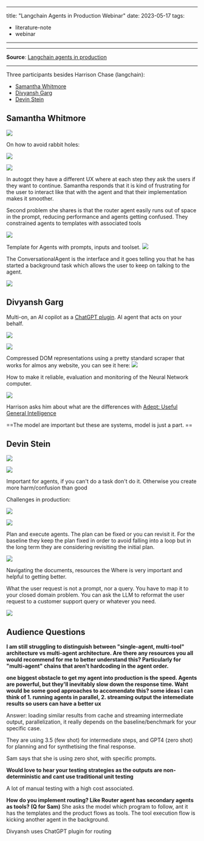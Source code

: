 
---
title:  "Langchain Agents in Production Webinar"
date: 2023-05-17
tags: 
- literature-note 
- webinar
---
***

**Source**: [Langchain agents in production](https://www.crowdcast.io/c/yvg1edg8fkgc)
***

Three participants besides Harrison Chase (langchain):
- [Samantha Whitmore](https://twitter.com/sjwhitmore) 
- [Divyansh Garg](https://twitter.com/DivGarg9)
- [Devin Stein](https://github.com/devstein)


## Samantha Whitmore


![](literature-notes/Podcasts/attachments/Pasted%20image%2020230510222806.png)

On how to avoid rabbit holes: 

![](literature-notes/Podcasts/attachments/Pasted%20image%2020230510222835.png)

![](literature-notes/Podcasts/attachments/Pasted%20image%2020230511095726.png)

In autogpt they have a different UX where at each step they ask the users if they want to continue. Samantha responds that it is kind of frustrating for the user to interact like that with the agent and that their implementation makes it smoother. 

Second problem she shares is that the router agent easily runs out of space in the prompt, reducing performance and agents getting confused. They constrained agents to templates with associated tools

![](literature-notes/Podcasts/attachments/Pasted%20image%2020230511100455.png)

Template for Agents with prompts, inputs and toolset. 
![](literature-notes/Podcasts/attachments/Pasted%20image%2020230517124620.png)

The ConversationalAgent is the interface and it goes telling you that he has started a background task which allows the user to keep on talking to the agent. 

![](literature-notes/Podcasts/attachments/Pasted%20image%2020230517124726.png)


## Divyansh Garg

Multi-on, an AI copilot as a [ChatGPT plugin](https://twitter.com/DivGarg9/status/1648394059483054081?s=20). AI agent that acts on your behalf. 

![](literature-notes/Podcasts/attachments/Pasted%20image%2020230517125112.png)

![](literature-notes/Podcasts/attachments/Pasted%20image%2020230517125303.png)

Compressed DOM representations using a pretty standard scraper that works for almos any website, you can see it here:
![](literature-notes/Podcasts/attachments/Pasted%20image%2020230517130118.png)

How to make it reliable, evaluation and monitoring of the Neural Network computer.

![](literature-notes/Podcasts/attachments/Pasted%20image%2020230517133107.png)

Harrison asks him about what are the differences with [Adept: Useful General Intelligence](https://www.adept.ai/)

==The model are important but these are systems, model is just a part. ==

## Devin Stein

![](literature-notes/Podcasts/attachments/Pasted%20image%2020230517133500.png)

![](literature-notes/Podcasts/attachments/Pasted%20image%2020230517133652.png)

Important for agents, if you can't do a task don't do it. Otherwise you create more harm/confusion than good

Challenges in production:

![](literature-notes/Podcasts/attachments/Pasted%20image%2020230517140318.png)

![](literature-notes/Podcasts/attachments/Pasted%20image%2020230517140354.png)

Plan and execute agents. The plan can be fixed or you can revisit it. For the baseline they keep the plan fixed in order to avoid falling into a loop but in the long term they are considering revisiting the initial plan. 

![](literature-notes/Podcasts/attachments/Pasted%20image%2020230517140437.png)

Navigating the documents, resources the Where is very important and helpful to getting better.

What the user request is not a prompt, nor a query. You have to map it to your closed domain problem. You can ask the LLM to reformat the user request to a customer support query or whatever you need. 

![](literature-notes/Podcasts/attachments/Pasted%20image%2020230517140858.png)


## Audience Questions

**I am still struggling to distinguish between "single-agent, multi-tool" architecture vs multi-agent architecture. Are there any resources you all would recommend for me to better understand this? Particularly for "multi-agent" chains that aren't hardcoding in the agent order.**



**one biggest obstacle to get my agent into production is the speed. Agents are powerful, but they'll inevitably slow down the response time. Waht would be some good approaches to accomendate this? some ideas I can think of 1. running agents in parallel, 2. streaming output the intemediate results so users can have a better ux**

Answer: loading similar results from cache and streaming intermediate output, parallelization, it really depends on the baseline/benchmark for your specific case. 

They are using 3.5 (few shot) for intermediate steps, and GPT4 (zero shot) for planning and for synthetising the final response.

Sam says that she is using zero shot, with specific prompts. 

**Would love to hear your testing strategies as the outputs are non-deterministic and cant use traditional unit testing**

A lot of manual testing with a high cost associated.


**How do you implement routing? Like Router agent has secondary agents as tools? (Q for Sam)**
She asks the model which program to follow, ant it has the templates and the product flows as tools. The tool execution flow is kicking another agent in the background. 

Divyansh  uses ChatGPT plugin for routing


